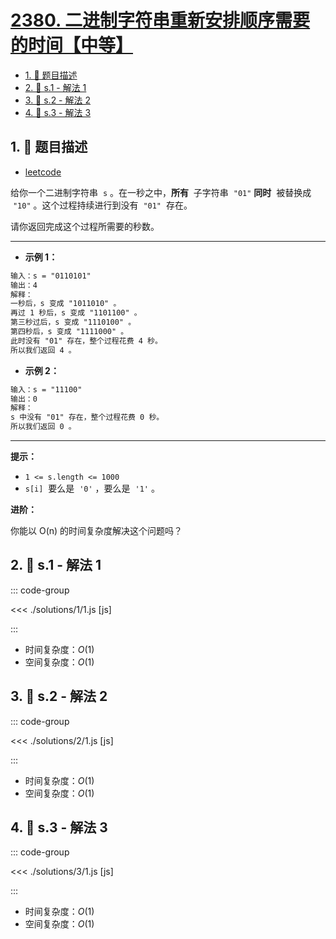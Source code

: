 # [2380. 二进制字符串重新安排顺序需要的时间【中等】](https://github.com/tnotesjs/TNotes.leetcode/tree/main/notes/2380.%20%E4%BA%8C%E8%BF%9B%E5%88%B6%E5%AD%97%E7%AC%A6%E4%B8%B2%E9%87%8D%E6%96%B0%E5%AE%89%E6%8E%92%E9%A1%BA%E5%BA%8F%E9%9C%80%E8%A6%81%E7%9A%84%E6%97%B6%E9%97%B4%E3%80%90%E4%B8%AD%E7%AD%89%E3%80%91)

<!-- region:toc -->

- [1. 📝 题目描述](#1--题目描述)
- [2. 🎯 s.1 - 解法 1](#2--s1---解法-1)
- [3. 🎯 s.2 - 解法 2](#3--s2---解法-2)
- [4. 🎯 s.3 - 解法 3](#4--s3---解法-3)

<!-- endregion:toc -->

## 1. 📝 题目描述

- [leetcode](https://leetcode.cn/problems/time-needed-to-rearrange-a-binary-string/)

给你一个二进制字符串  `s` 。在一秒之中，**所有**  子字符串  `"01"` **同时**  被替换成  `"10"` 。这个过程持续进行到没有  `"01"`  存在。

请你返回完成这个过程所需要的秒数。

---

- **示例 1：**

```txt
输入：s = "0110101"
输出：4
解释：
一秒后，s 变成 "1011010" 。
再过 1 秒后，s 变成 "1101100" 。
第三秒过后，s 变成 "1110100" 。
第四秒后，s 变成 "1111000" 。
此时没有 "01" 存在，整个过程花费 4 秒。
所以我们返回 4 。
```

- **示例 2：**

```txt
输入：s = "11100"
输出：0
解释：
s 中没有 "01" 存在，整个过程花费 0 秒。
所以我们返回 0 。
```

---

**提示：**

- `1 <= s.length <= 1000`
- `s[i]`  要么是  `'0'` ，要么是  `'1'` 。

**进阶：**

你能以 O(n) 的时间复杂度解决这个问题吗？

## 2. 🎯 s.1 - 解法 1

::: code-group

<<< ./solutions/1/1.js [js]

:::

- 时间复杂度：$O(1)$
- 空间复杂度：$O(1)$

## 3. 🎯 s.2 - 解法 2

::: code-group

<<< ./solutions/2/1.js [js]

:::

- 时间复杂度：$O(1)$
- 空间复杂度：$O(1)$

## 4. 🎯 s.3 - 解法 3

::: code-group

<<< ./solutions/3/1.js [js]

:::

- 时间复杂度：$O(1)$
- 空间复杂度：$O(1)$
